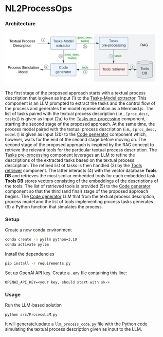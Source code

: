 # NL2ProcessOps

### Architecture

![architecture](images/architecture.png)

The first stage of the proposed approach starts with a textual process description that is given as input (1) to the [Tasks-Model extractor](src/TasksModelLLM.py). This component is an LLM prompted to extract the tasks and the control flow of the process and generates the model representation as a Mermaid.js. The list of tasks paired with the textual process description (i.e., `[proc_desc, tasks]`) is given as input (2a) to the [Tasks pre-processing](src/TasksPreProcessingLLM.py) component, starting the second stage of the proposed approach. At the same time, the process model paired with the textual process description (i.e., `[proc_desc, model]`) is given as input (2b) to the [Code generator](src/CodeLLM.py) component which, however, waits for the end of the second stage before moving on. The second stage of the proposed approach is inspired by the RAG concept to retrieve the relevant tools for the particular textual process description. The [Tasks pre-processing](src/TasksPreProcessingLLM.py) component leverages an LLM to refine the descriptions of the extracted tasks based on the textual process description. The refined list of tasks is then handled (3) by the [Tools retriever](src/ToolsManagerDB.py) component. The latter interacts (4) with the vector database **Tools DB** and retrieves the most similar embedded tools for each embedded task. **Tools DB** stores vectors consisting of the embeddings of the descriptions of the tools. The list of retrieved tools is provided (5) to the [Code generator](src/CodeLLM.py) component so that the third (and final) stage of the proposed approach begins. The [Code generator](src/CodeLLM.py) LLM that from the textual process description, process model and the list of tools implementing process tasks generates (6) a Python function that simulates the process. 


### Setup

Create a new conda environment
```bash
conda create -n pyllm python=3.10
conda activate pyllm
```

Install the dependencies
```bash
pip install -r requirements.py
```

Set up OpenAI API key. Create a `.env` file containing this line:
```env
OPENAI_API_KEY=<your key, should start with sk->
```


### Usage

Run the LLM-based solution
```bash
python src/ProcessLLM.py
```

It will generate/update a `llm_process_code.py` file with the Python code simulating the textual process description given as input to the LLM.
